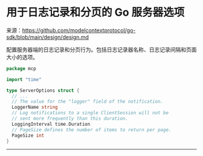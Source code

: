 # 用于日志记录和分页的 Go 服务器选项

来源：https://github.com/modelcontextprotocol/go-sdk/blob/main/design/design.md

配置服务器端的日志记录和分页行为。包括日志记录器名称、日志记录间隔和页面大小的选项。

```Go
package mcp

import "time"

type ServerOptions struct {
  // ...
  // The value for the "logger" field of the notification.
  LoggerName string
  // Log notifications to a single ClientSession will not be
  // sent more frequently than this duration.
  LoggingInterval time.Duration
  // PageSize defines the number of items to return per page.
  PageSize int
}
```

--------------------------------
